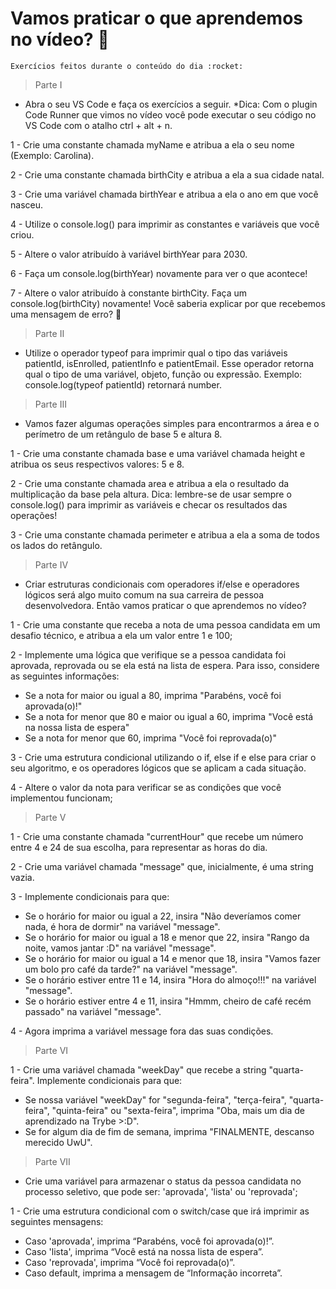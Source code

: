 # Vamos praticar o que aprendemos no vídeo? 💪
```
Exercícios feitos durante o conteúdo do dia :rocket: 
```

> Parte I
- Abra o seu VS Code e faça os exercícios a seguir.
*Dica: Com o plugin Code Runner que vimos no vídeo você pode executar o seu código no VS Code com o atalho ctrl + alt + n. 


1 - Crie uma constante chamada myName e atribua a ela o seu nome (Exemplo: Carolina).

2 - Crie uma constante chamada birthCity e atribua a ela a sua cidade natal.

3 - Crie uma variável chamada birthYear e atribua a ela o ano em que você nasceu.

4 - Utilize o console.log() para imprimir as constantes e variáveis que você criou.

5 - Altere o valor atribuído à variável birthYear para 2030. 

6 - Faça um console.log(birthYear) novamente para ver o que acontece!

7 - Altere o valor atribuído à constante birthCity. Faça um console.log(birthCity) novamente! Você saberia explicar por que recebemos uma mensagem de erro? 🤔

> Parte II

- Utilize o operador typeof para imprimir qual o tipo das variáveis patientId, isEnrolled, patientInfo e patientEmail. Esse operador retorna qual o tipo de uma variável, objeto, função ou expressão. Exemplo: console.log(typeof patientId) retornará number.

> Parte III

- Vamos fazer algumas operações simples para encontrarmos a área e o perímetro de um retângulo de base 5 e altura 8.

1 - Crie uma constante chamada base e uma variável chamada height e atribua os seus respectivos valores: 5 e 8.


2 - Crie uma constante chamada area e atribua a ela o resultado da multiplicação da base pela altura. Dica: lembre-se de usar sempre o console.log() para imprimir as variáveis e checar os resultados das operações!


3 - Crie uma constante chamada perimeter e atribua a ela a soma de todos os lados do retângulo.

> Parte IV

- Criar estruturas condicionais com operadores if/else e operadores lógicos será algo muito comum na sua carreira de pessoa desenvolvedora. Então vamos praticar o que aprendemos no vídeo?

1 - Crie uma constante que receba a nota de uma pessoa candidata em um desafio técnico, e atribua a ela um valor entre 1 e 100;

2 - Implemente uma lógica que verifique se a pessoa candidata foi aprovada, reprovada ou se ela está na lista de espera. Para isso, considere as seguintes informações:
- Se a nota for maior ou igual a 80, imprima "Parabéns, você foi aprovada(o)!"
- Se a nota for menor que 80 e maior ou igual a 60, imprima "Você está na nossa lista de espera"
- Se a nota for menor que 60, imprima "Você foi reprovada(o)"

3 - Crie uma estrutura condicional utilizando o if, else if e else para criar o seu algoritmo, e os operadores lógicos que se aplicam a cada situação.

4 - Altere o valor da nota para verificar se as condições que você implementou funcionam;

> Parte V 

1 - Crie uma constante chamada "currentHour" que recebe um número entre 4 e 24 de sua escolha, para representar as horas do dia.

2 - Crie uma variável chamada "message" que, inicialmente, é uma string vazia.

3 - Implemente condicionais para que:
- Se o horário for maior ou igual a 22, insira "Não deveríamos comer nada, é hora de dormir" na variável "message".
- Se o horário for maior ou igual a 18 e menor que 22, insira "Rango da noite, vamos jantar :D" na variável "message".
- Se o horário for maior ou igual a 14 e menor que 18, insira "Vamos fazer um bolo pro café da tarde?" na variável "message".
- Se o horário estiver entre 11 e 14, insira "Hora do almoço!!!" na variável "message".
- Se o horário estiver entre 4 e 11, insira "Hmmm, cheiro de café recém passado" na variável "message".

4 - Agora imprima a variável message fora das suas condições.

> Parte VI 

1 - Crie uma variável chamada "weekDay" que recebe a string "quarta-feira".
Implemente condicionais para que:
- Se nossa variável "weekDay" for "segunda-feira", "terça-feira", "quarta-feira", "quinta-feira" ou "sexta-feira", imprima "Oba, mais um dia de aprendizado na Trybe >:D".
- Se for algum dia de fim de semana, imprima "FINALMENTE, descanso merecido UwU".

> Parte VII 

- Crie uma variável para armazenar o status da pessoa candidata no processo seletivo, que pode ser: 'aprovada', 'lista' ou 'reprovada';

1 - Crie uma estrutura condicional com o switch/case que irá imprimir as seguintes mensagens:
- Caso 'aprovada', imprima “Parabéns, você foi aprovada(o)!”.
- Caso 'lista', imprima “Você está na nossa lista de espera”.
- Caso 'reprovada', imprima “Você foi reprovada(o)”.
- Caso default, imprima a mensagem de “Informação incorreta”.